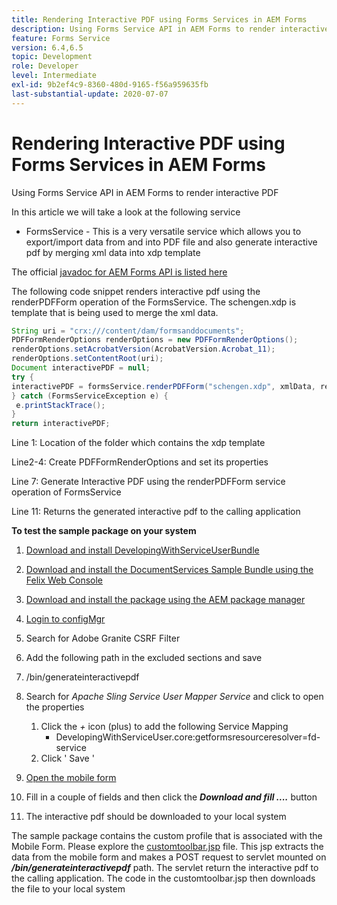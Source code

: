 ```yaml
---
title: Rendering Interactive PDF using Forms Services in AEM Forms
description: Using Forms Service API in AEM Forms to render interactive PDF
feature: Forms Service
version: 6.4,6.5
topic: Development
role: Developer
level: Intermediate
exl-id: 9b2ef4c9-8360-480d-9165-f56a959635fb
last-substantial-update: 2020-07-07
---
```

# Rendering Interactive PDF using Forms Services in AEM Forms

Using Forms Service API in AEM Forms to render interactive PDF

In this article we will take a look at the following service

* FormsService - This is a very versatile service which allows you to export/import data from and into PDF file and also generate interactive pdf by merging xml data into xdp template

The official [javadoc for AEM Forms API is listed here](https://helpx.adobe.com/aem-forms/6/javadocs/com/adobe/fd/output/api/package-summary.html)

The following code snippet renders interactive pdf using the renderPDFForm operation of the FormsService. The schengen.xdp is template that is being used to merge the xml data.

```java
String uri = "crx:///content/dam/formsanddocuments";
PDFFormRenderOptions renderOptions = new PDFFormRenderOptions();
renderOptions.setAcrobatVersion(AcrobatVersion.Acrobat_11);
renderOptions.setContentRoot(uri);
Document interactivePDF = null;
try {
interactivePDF = formsService.renderPDFForm("schengen.xdp", xmlData, renderOptions);
} catch (FormsServiceException e) {
 e.printStackTrace();
}
return interactivePDF;

```

Line 1: Location of the folder which contains the xdp template

Line2-4: Create PDFFormRenderOptions and set its properties

Line 7: Generate Interactive PDF using the renderPDFForm service operation of FormsService

Line 11: Returns the generated interactive pdf to the calling application

**To test the sample package on your system**
1. [Download and install DevelopingWithServiceUserBundle](/help/forms/assets/common-osgi-bundles/DevelopingWithServiceUser.jar)
1. [Download and install the DocumentServices Sample Bundle using the Felix Web Console](/help/forms/assets/common-osgi-bundles/AEMFormsDocumentServices.core-1.0-SNAPSHOT.jar)
1. [Download and install the package using the AEM package manager](assets/downloadinteractivepdffrommobileform.zip)

1. [Login to configMgr](http://localhost:4502/system/console/configMgr)
1. Search for Adobe Granite CSRF Filter
1. Add the following path in the excluded sections and save
1. /bin/generateinteractivepdf
1. Search for _Apache Sling Service User Mapper Service_ and click to open the properties
   1. Click the *+* icon (plus) to add the following Service Mapping
      * DevelopingWithServiceUser.core:getformsresourceresolver=fd-service
   1. Click ' Save '
1. [Open the mobile form](http://localhost:4502/content/dam/formsanddocuments/schengen.xdp/jcr:content)
1. Fill in a couple of fields and then click the ***Download and fill ....*** button
1. The interactive pdf should be downloaded to your local system


The sample package contains the custom profile that is associated with the Mobile Form. Please explore the [customtoolbar.jsp](http://localhost:4502/apps/AEMFormsDemoListings/customprofiles/addImageToMobileForm/demo/customtoolbar.jsp) file. This jsp extracts the data from the mobile form and makes a POST request to servlet mounted on ***/bin/generateinteractivepdf*** path. The servlet return the interactive pdf to the calling application. The code in the customtoolbar.jsp then downloads the file to your local system

